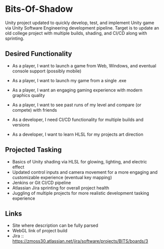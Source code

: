 # Bits-Of-Shadow
Unity project updated to quickly develop, test, and implement Unity game via Unity Software Engineering development pipeline. Target is to update an old college project with multiple builds, shading, and CI/CD along with sprinting.

## Desired Functionality
* As a player, I want to launch a game from Web, Windows, and eventual console support (possibly mobile)
* As a player, I want to launch my game from a single .exe
* As a player, I want an engaging gaming experience with modern graphics quality
* As a player, I want to see past runs of my level and compare (or compete) with friends

* As a developer, I need CI/CD functionality for multiple builds and versions
* As a developer, I want to learn HLSL for my projects art direction

## Projected Tasking
* Basics of Unity shading via HLSL for glowing, lighting, and electric effect
* Updated control inputs and camera movement for a more engaging and customizable experience (eventual key mapping)
* Jenkins or Git CI/CD pipeline 
* Atlassian Jira sprinting for overall project health
* Juggling of multiple projects for more realistic development tasking experience

## Links
* Site where description can be fully parsed
* WebGL link of project build
* Jira :: https://zmoss30.atlassian.net/jira/software/projects/BITS/boards/3
